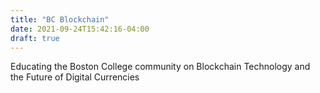 ```yaml
---
title: "BC Blockchain"
date: 2021-09-24T15:42:16-04:00
draft: true
---
```

Educating the Boston College community on Blockchain Technology and the Future of Digital Currencies
